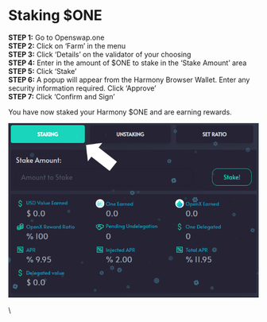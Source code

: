 # Staking $ONE

**STEP 1:** Go to Openswap.one \
**STEP 2:** Click on ‘Farm’ in the menu\
**STEP 3:** Click ‘Details’ on the validator of your choosing\
**STEP 4:** Enter in the amount of $ONE to stake in the ‘Stake Amount’ area\
**STEP 5:** Click ‘Stake’\
**STEP 6:** A popup will appear from the Harmony Browser Wallet. Enter any security information required. Click ‘Approve’\
**STEP 7:** Click ‘Confirm and Sign’

You have now staked your Harmony $ONE and are earning rewards.

![](../../.gitbook/assets/staking.png)

\
